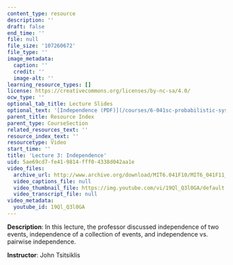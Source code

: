 ```yaml
---
content_type: resource
description: ''
draft: false
end_time: ''
file: null
file_size: '107260672'
file_type: ''
image_metadata:
  caption: ''
  credit: ''
  image-alt: ''
learning_resource_types: []
license: https://creativecommons.org/licenses/by-nc-sa/4.0/
ocw_type: ''
optional_tab_title: Lecture Slides
optional_text: '[Independence (PDF)](/courses/6-041sc-probabilistic-systems-analysis-and-applied-probability-fall-2013/resources/mit6_041scf13_l03)'
parent_title: Resource Index
parent_type: CourseSection
related_resources_text: ''
resource_index_text: ''
resourcetype: Video
start_time: ''
title: 'Lecture 3: Independence'
uid: 5ae69cd7-fe41-9814-fff0-4338d042aa1e
video_files:
  archive_url: http://www.archive.org/download/MIT6.041F10/MIT6_041F11_lec03_300k.mp4
  video_captions_file: null
  video_thumbnail_file: https://img.youtube.com/vi/19Ql_Q3l0GA/default.jpg
  video_transcript_file: null
video_metadata:
  youtube_id: 19Ql_Q3l0GA
---
```

**Description**: In this lecture, the professor discussed independence of two events, independence of a collection of events, and independence vs. pairwise independence.

**Instructor**: John Tsitsiklis